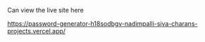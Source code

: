 
Can view the live site here


https://password-generator-h18sodbgv-nadimpalli-siva-charans-projects.vercel.app/
